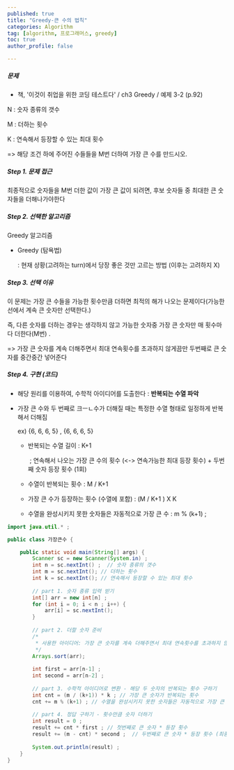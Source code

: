 ```yaml
---
published: true
title: "Greedy-큰 수의 법칙" 
categories: Algorithm 
tag: [algorithm, 프로그래머스, greedy] 
toc: true
author_profile: false 

---
```




##### 문제 

* 책, '이것이 취업을 위한 코딩 테스트다' / ch3 Greedy / 예제 3-2 (p.92)

N :  숫자 종류의 갯수 

M :  더하는 횟수

K : 연속해서 등장할 수 있는 최대 횟수  

=> 해당 조건 하에 주어진 수들들을 M번 더하여 가장 큰 수를 만드시오.

 

##### Step 1. 문제 접근 

최종적으로 숫자들을 M번 더한 값이 가장 큰 값이 되려면, 후보 숫자들 중 최대한 큰 숫자들을 더해나가야한다 



##### Step 2. 선택한 알고리즘 

Greedy 알고리즘 

* Greedy (탐욕법)

  : 현재 상황(고려하는 turn)에서 당장 좋은 것만 고르는 방법 (이후는 고려하지 X)



##### Step 3. 선택 이유 

이 문제는 가장 큰 수들을 가능한 횟수만큼 더하면 최적의 해가 나오는 문제이다(가능한 선에서 계속 큰 숫자만 선택한다.)

즉, 다른 숫자를 더하는 경우는 생각하지 않고 가능한 숫자중 가장 큰 숫자만 매 횟수마다 더한다(M번) . 

=> 가장 큰 숫자를 계속 더해주면서 최대 연속횟수를 초과하지 않게끔만 두번째로 큰 숫자를 중간중간 넣어준다  



##### Step 4. 구현 (코드)

* 해당 원리를 이용하여, 수학적 아이디어를 도출한다 : **반복되는 수열 파악** 

* 가장 큰 수와 두 번째로 크ㅡㄴ수가 더해질 때는 특정한 수열 형태로 일정하게 반복해서 더해짐

  ex) {6, 6, 6, 5} , {6, 6, 6, 5}

  * 반복되는 수열 길이 : K+1

    ​			 ; 연속해서 나오는 가장 큰 수의 횟수 (<-> 연속가능한 최대 등장 횟수) + 두번째 숫자 등장 횟수 (1회)

  * 수열이 반복되는 횟수 : M / K+1 

  * 가장 큰 수가 등장하는 횟수 (수열에 포함) : (M / K+1 ) X K  

  * 수열을 완성시키지 못한 숫자들은 자동적으로 가장 큰 수 : m % (k+1) ;

  

```java
import java.util.* ; 

public class 가장큰수 {

	public static void main(String[] args) {
		Scanner sc = new Scanner(System.in) ; 
		int n = sc.nextInt() ;  // 숫자 종류의 갯수 
	 	int m = sc.nextInt(); // 더하는 횟수 
		int k = sc.nextInt(); // 연속해서 등장할 수 있는 최대 횟수  
		
		// part 1. 숫자 종류 입력 받기 
		int[] arr = new int[n] ; 
		for (int i = 0; i < n ; i++) {
			arr[i] = sc.nextInt(); 
		}
		
		// part 2. 더할 숫자 준비 
		/*
		 * 사용한 아이디어: 가장 큰 숫자를 계속 더해주면서 최대 연속횟수를 초과하지 않게끔만 두번째로 큰 숫자를 중간중간 넣어준다  
		 */
		Arrays.sort(arr); 
		
		int first = arr[n-1] ; 
		int second = arr[n-2] ; 
		
		// part 3. 수학적 아이디어로 변환 - 해당 두 숫자의 반복되는 횟수 구하기 
		int cnt = (m / (k+1)) * k ; // 가장 큰 숫자가 반복되는 횟수 
		cnt += m % (k+1) ; // 수열을 완성시키지 못한 숫자들은 자동적으로 가장 큰 수 -> 가장 큰 수 등장 횟수에 포함 
		
		// part 4. 정답 구하기 - 횟수만큼 숫자 더하기 
		int result = 0 ; 
		result += cnt * first ; // 첫번째로 큰 숫자 * 등장 횟수 
		result += (m - cnt) * second ;  // 두번째로 큰 숫자 * 등장 횟수 (최종 등장 횟수 - 첫번째 수수자 등장 횟수) 
		
		System.out.println(result) ;	
	}
}
```

